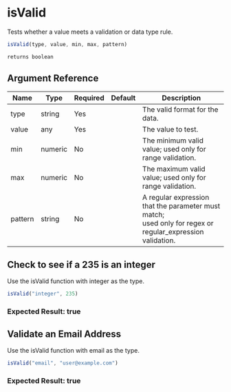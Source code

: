 # isValid

Tests whether a value meets a validation or data type rule.

```javascript
isValid(type, value, min, max, pattern)
```

```javascript
returns boolean
```

## Argument Reference

| Name | Type | Required | Default | Description |
| --- | --- | --- | --- | --- |
| type | string | Yes |  | The valid format for the data. |
| value | any | Yes |  | The value to test. |
| min | numeric | No |  | The minimum valid value; used only for range validation. |
| max | numeric | No |  | The maximum valid value; used only for range validation. |
| pattern | string | No |  | A regular expression that the parameter must match;<br /> used only for regex or regular_expression validation. |

## Check to see if a 235 is an integer

Use the isValid function with integer as the type.

```javascript
isValid("integer", 235)
```

### Expected Result: true

## Validate an Email Address

Use the isValid function with email as the type.

```javascript
isValid("email", "user@example.com")
```

### Expected Result: true
